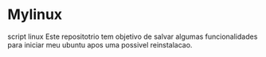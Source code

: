 # Mylinux
script linux
Este repositotrio tem objetivo de salvar algumas funcionalidades para iniciar meu ubuntu apos uma possivel reinstalacao.
